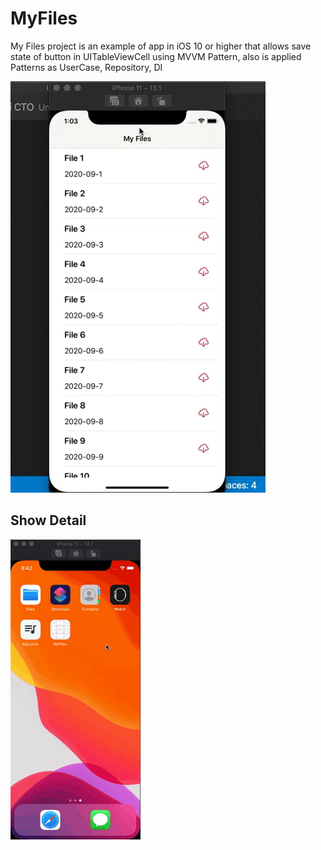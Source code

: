 # MyFiles

My Files project is an example of app in iOS 10 or higher that allows save state of button in UITableViewCell using MVVM Pattern, also is applied Patterns as UserCase, Repository, DI

![MyFiles](https://github.com/JLPenaLopez/MyFiles/blob/master/MyFilesGif.gif)

## Show Detail

![MyFiles](https://github.com/JLPenaLopez/MyFiles/blob/master/MyFilesDetail.gif)
